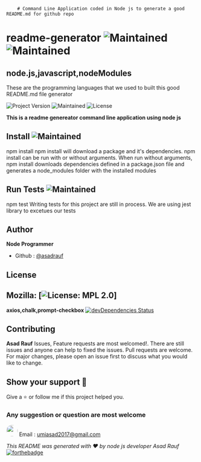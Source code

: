 
        # Command Line Application coded in Node js to generate a good README.md for github repo
            
# readme-generator ![Maintained](https://img.shields.io/badge/readme-generator-yellowgreen) ![Maintained](https://img.shields.io/badge/UNC-bootCamp-blue)

## node.js,javascript,nodeModules
These are the programming languages that we used to built this good README.md file generator

![Project Version](https://img.shields.io/badge/Version-version1.1-blue)  ![Maintained](https://img.shields.io/badge/Maintained-Yes-yellowgreen)  ![License](https://img.shields.io/badge/License-Mozilla-green)

**This is a readme genereator command line application using node js**

## Install  ![Maintained](https://img.shields.io/badge/npm-install-red)
npm install
npm install will download a package and it's dependencies. npm install can be run with or without arguments. When run without arguments, npm install downloads dependencies defined in a package.json file and generates a node_modules folder with the installed modules

## Run Tests  ![Maintained](https://img.shields.io/badge/npm-test-red)
npm test
Writing tests for this project are still in process. We are using jest library to excetues our tests

## Author
**Node Programmer**
- Github : [@asadrauf](https://github.com/asadrauf)

## License 
Mozilla: [![License: MPL 2.0](https://img.shields.io/badge/License-MPL%202.0-brightgreen.svg)]
---
**axios,chalk,prompt-checkbox** [![devDependencies Status](https://david-dm.org/dwyl/hapi-auth-jwt2/dev-status.svg)](https://david-dm.org/dwyl/hapi-auth-jwt2?type=dev)
## Contributing
**Asad Rauf**
Issues, Feature requests are most welcomed!. There are still issues and anyone can help to fixed the issues. Pull requests are welcome. For major changes, please open an issue first to discuss what you would like to change.

## Show your support :pray:
Give a :star: or follow me if this project helped you.
### Any suggestion or question are most welcome
<img src="https://avatars1.githubusercontent.com/u/7818024?v=4"  style="border-radius: 18px" width="30px" style = "border: 2px solid green" /> Email : [umiasad2017@gmail.com](asadrauf)

*This README was generated with :heart: by node js developer Asad Rauf*
[![forthebadge](https://forthebadge.com/images/badges/made-with-javascript.svg)](https://forthebadge.com)


